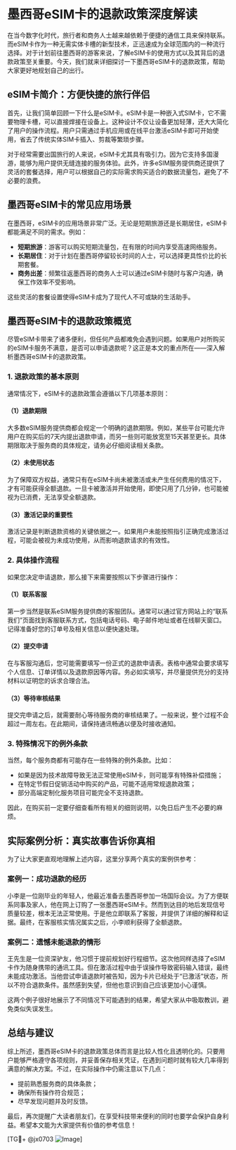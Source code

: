 # 墨西哥eSIM卡的退款政策深度解读

在当今数字化时代，旅行者和商务人士越来越依赖于便捷的通信工具来保持联系。而eSIM卡作为一种无需实体卡槽的新型技术，正迅速成为全球范围内的一种流行选择。对于计划前往墨西哥的游客来说，了解eSIM卡的使用方式以及其背后的退款政策至关重要。今天，我们就来详细探讨一下墨西哥eSIM卡的退款政策，帮助大家更好地规划自己的出行。

## eSIM卡简介：方便快捷的旅行伴侣

首先，让我们简单回顾一下什么是eSIM卡。eSIM卡是一种嵌入式SIM卡，它不需要物理卡槽，可以直接焊接在设备上。这种设计不仅让设备更加轻薄，还大大简化了用户的操作流程。用户只需通过手机应用或在线平台激活eSIM卡即可开始使用，省去了传统实体SIM卡插入、剪裁等繁琐步骤。

对于经常需要出国旅行的人来说，eSIM卡尤其具有吸引力。因为它支持多国漫游，能够为用户提供无缝连接的服务体验。此外，许多eSIM服务提供商还提供了灵活的套餐选择，用户可以根据自己的实际需求购买适合的数据流量包，避免了不必要的浪费。

## 墨西哥eSIM卡的常见应用场景

在墨西哥，eSIM卡的应用场景非常广泛。无论是短期旅游还是长期居住，eSIM卡都能满足不同的需求。例如：

- **短期旅游**：游客可以购买短期流量包，在有限的时间内享受高速网络服务。
- **长期居住**：对于计划在墨西哥停留较长时间的人士，可以选择更具性价比的长期套餐。
- **商务出差**：频繁往返墨西哥的商务人士可以通过eSIM卡随时与客户沟通，确保工作效率不受影响。

这些灵活的套餐设置使得eSIM卡成为了现代人不可或缺的生活助手。

## 墨西哥eSIM卡的退款政策概览

尽管eSIM卡带来了诸多便利，但任何产品都难免会遇到问题。如果用户对所购买的eSIM卡服务不满意，是否可以申请退款呢？这正是本文的重点所在——深入解析墨西哥eSIM卡的退款政策。

### 1. 退款政策的基本原则

通常情况下，eSIM卡的退款政策会遵循以下几项基本原则：

#### （1）退款期限
大多数eSIM服务提供商都会规定一个明确的退款期限。例如，某些平台可能允许用户在购买后的7天内提出退款申请，而另一些则可能放宽至15天甚至更长。具体期限取决于服务商的具体规定，请务必仔细阅读相关条款。

#### （2）未使用状态
为了保障双方权益，通常只有在eSIM卡尚未被激活或未产生任何费用的情况下，才有可能获得全额退款。一旦卡被激活并开始使用，即使只用了几分钟，也可能被视为已消费，无法享受全额退款。

#### （3）激活记录的重要性
激活记录是判断退款资格的关键依据之一。如果用户未能按照指引正确完成激活过程，可能会被视为未成功使用，从而影响退款请求的有效性。

### 2. 具体操作流程

如果您决定申请退款，那么接下来需要按照以下步骤进行操作：

#### （1）联系客服
第一步当然是联系eSIM服务提供商的客服团队。通常可以通过官方网站上的“联系我们”页面找到客服联系方式，包括电话号码、电子邮件地址或者在线聊天窗口。记得准备好您的订单号及相关信息以便快速处理。

#### （2）提交申请
在与客服沟通后，您可能需要填写一份正式的退款申请表。表格中通常会要求填写个人信息、订单详情以及退款原因等内容。务必如实填写，并尽量提供充分的支持材料以证明您的诉求合理合法。

#### （3）等待审核结果
提交完申请之后，就需要耐心等待服务商的审核结果了。一般来说，整个过程不会超过一周左右。在此期间，请保持通讯畅通以便及时接收通知。

### 3. 特殊情况下的例外条款

当然，每个服务商都有可能存在一些特殊的例外条款。比如：

- 如果是因为技术故障导致无法正常使用eSIM卡，则可能享有特殊补偿措施；
- 在特定节假日促销活动中购买的产品，可能不适用常规退款政策；
- 部分高端定制化服务项目可能完全不支持退款。

因此，在购买前一定要仔细查看所有相关的细则说明，以免日后产生不必要的麻烦。

## 实际案例分析：真实故事告诉你真相

为了让大家更直观地理解上述内容，这里分享两个真实的案例供参考：

### 案例一：成功退款的经历
小李是一位刚毕业的年轻人，他最近准备去墨西哥参加一场国际会议。为了方便联系同事及家人，他在网上订购了一张墨西哥eSIM卡。然而到达目的地后发现信号质量较差，根本无法正常使用。于是他立即联系了客服，并提供了详细的解释和证据。最终，在客服核实情况属实之后，小李顺利获得了全额退款。

### 案例二：遗憾未能退款的情形
王先生是一位资深驴友，他习惯于提前规划好行程细节。这次他同样选择了eSIM卡作为随身携带的通讯工具。但在激活过程中由于误操作导致密码输入错误，最终未能成功激活。当他尝试申请退款时被告知，因为卡片已经处于“已激活”状态，所以不符合退款条件。虽然感到失望，但他也意识到自己应该更加小心谨慎。

这两个例子很好地展示了不同情况下可能遇到的结果，希望大家从中吸取教训，避免类似失误发生。

## 总结与建议

综上所述，墨西哥eSIM卡的退款政策总体而言是比较人性化且透明化的。只要用户能够严格遵守各项规则，并妥善保存相关凭证，在遇到问题时就有较大几率得到满意的解决方案。不过，在实际操作中仍需注意以下几点：

- 提前熟悉服务商的具体条款；
- 确保所有操作符合规范；
- 尽早发现问题并及时反馈。

最后，再次提醒广大读者朋友们，在享受科技带来便利的同时也要学会保护自身利益。希望本文能为大家提供有价值的参考信息！

[TG💪+ @jx0703 ![Image](https://github.com/user-attachments/assets/dbca1d08-cadb-493c-b0ec-ad6f7a83f270)]